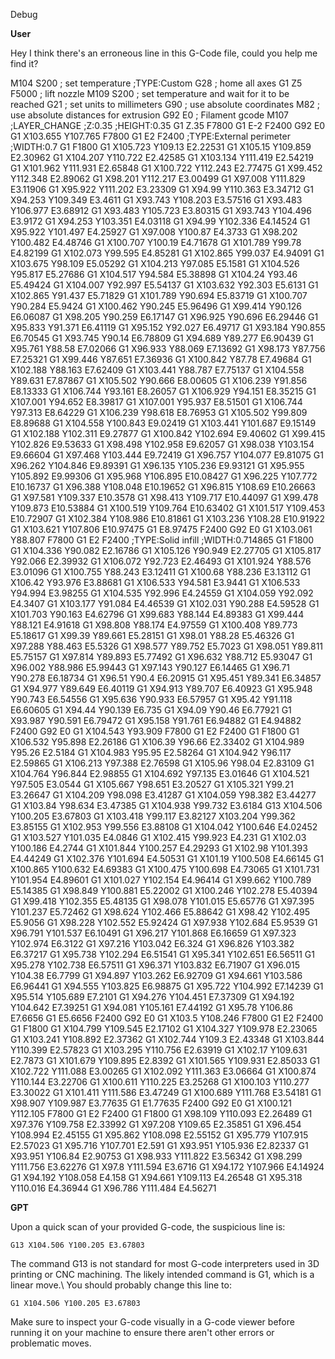 Debug


**User**

Hey I think there's an erroneous line in this G-Code file, could you help me find it?

M104 S200 ; set temperature
;TYPE:Custom
G28 ; home all axes
G1 Z5 F5000 ; lift nozzle
M109 S200 ; set temperature and wait for it to be reached
G21 ; set units to millimeters
G90 ; use absolute coordinates
M82 ; use absolute distances for extrusion
G92 E0
; Filament gcode
M107
;LAYER_CHANGE
;Z:0.35
;HEIGHT:0.35
G1 Z.35 F7800
G1 E-2 F2400
G92 E0
G1 X103.655 Y107.765 F7800
G1 E2 F2400
;TYPE:External perimeter
;WIDTH:0.7
G1 F1800
G1 X105.723 Y109.13 E2.22531
G1 X105.15 Y109.859 E2.30962
G1 X104.207 Y110.722 E2.42585
G1 X103.134 Y111.419 E2.54219
G1 X101.962 Y111.931 E2.65848
G1 X100.722 Y112.243 E2.77475
G1 X99.452 Y112.348 E2.89062
G1 X98.201 Y112.217 E3.00499
G1 X97.008 Y111.829 E3.11906
G1 X95.922 Y111.202 E3.23309
G1 X94.99 Y110.363 E3.34712
G1 X94.253 Y109.349 E3.4611
G1 X93.743 Y108.203 E3.57516
G1 X93.483 Y106.977 E3.68912
G1 X93.483 Y105.723 E3.80315
G1 X93.743 Y104.496 E3.9172
G1 X94.253 Y103.351 E4.03118
G1 X94.99 Y102.336 E4.14524
G1 X95.922 Y101.497 E4.25927
G1 X97.008 Y100.87 E4.3733
G1 X98.202 Y100.482 E4.48746
G1 X100.707 Y100.19 E4.71678
G1 X101.789 Y99.78 E4.82199
G1 X102.073 Y99.595 E4.85281
G1 X102.865 Y99.037 E4.94091
G1 X103.675 Y98.109 E5.05292
G1 X104.213 Y97.085 E5.1581
G1 X104.526 Y95.817 E5.27686
G1 X104.517 Y94.584 E5.38898
G1 X104.24 Y93.46 E5.49424
G1 X104.007 Y92.997 E5.54137
G1 X103.632 Y92.303 E5.6131
G1 X102.865 Y91.437 E5.71829
G1 X101.789 Y90.694 E5.83719
G1 X100.707 Y90.284 E5.9424
G1 X100.462 Y90.245 E5.96496
G1 X99.414 Y90.126 E6.06087
G1 X98.205 Y90.259 E6.17147
G1 X96.925 Y90.696 E6.29446
G1 X95.833 Y91.371 E6.41119
G1 X95.152 Y92.027 E6.49717
G1 X93.184 Y90.855 E6.70545
G1 X93.745 Y90.14 E6.78809
G1 X94.689 Y89.277 E6.90439
G1 X95.761 Y88.58 E7.02066
G1 X96.933 Y88.069 E7.13692
G1 X98.173 Y87.756 E7.25321
G1 X99.446 Y87.651 E7.36936
G1 X100.842 Y87.78 E7.49684
G1 X102.188 Y88.163 E7.62409
G1 X103.441 Y88.787 E7.75137
G1 X104.558 Y89.631 E7.87867
G1 X105.502 Y90.666 E8.00605
G1 X106.239 Y91.856 E8.13333
G1 X106.744 Y93.161 E8.26057
G1 X106.929 Y94.151 E8.35215
G1 X107.001 Y94.652 E8.39817
G1 X107.001 Y95.937 E8.51501
G1 X106.744 Y97.313 E8.64229
G1 X106.239 Y98.618 E8.76953
G1 X105.502 Y99.809 E8.89688
G1 X104.558 Y100.843 E9.02419
G1 X103.441 Y101.687 E9.15149
G1 X102.188 Y102.311 E9.27877
G1 X100.842 Y102.694 E9.40602
G1 X99.415 Y102.826 E9.53633
G1 X98.498 Y102.958 E9.62057
G1 X98.038 Y103.154 E9.66604
G1 X97.468 Y103.444 E9.72419
G1 X96.757 Y104.077 E9.81075
G1 X96.262 Y104.846 E9.89391
G1 X96.135 Y105.236 E9.93121
G1 X95.955 Y105.892 E9.99306
G1 X95.968 Y106.895 E10.08427
G1 X96.225 Y107.772 E10.16737
G1 X96.388 Y108.048 E10.19652
G1 X96.815 Y108.69 E10.26663
G1 X97.581 Y109.337 E10.3578
G1 X98.413 Y109.717 E10.44097
G1 X99.478 Y109.873 E10.53884
G1 X100.519 Y109.764 E10.63402
G1 X101.517 Y109.453 E10.72907
G1 X102.384 Y108.986 E10.81861
G1 X103.236 Y108.28 E10.91922
G1 X103.621 Y107.806 E10.97475
G1 E8.97475 F2400
G92 E0
G1 X103.061 Y88.807 F7800
G1 E2 F2400
;TYPE:Solid infill
;WIDTH:0.714865
G1 F1800
G1 X104.336 Y90.082 E2.16786
G1 X105.126 Y90.949 E2.27705
G1 X105.817 Y92.066 E2.39932
G1 X106.072 Y92.723 E2.46493
G1 X101.924 Y88.576 E3.01096
G1 X100.755 Y88.243 E3.12411
G1 X100.68 Y88.236 E3.13112
G1 X106.42 Y93.976 E3.88681
G1 X106.533 Y94.581 E3.9441
G1 X106.533 Y94.994 E3.98255
G1 X104.535 Y92.996 E4.24559
G1 X104.059 Y92.092 E4.3407
G1 X103.177 Y91.084 E4.46539
G1 X102.031 Y90.288 E4.59528
G1 X101.703 Y90.163 E4.62796
G1 X99.683 Y88.144 E4.89383
G1 X99.444 Y88.121 E4.91618
G1 X98.808 Y88.174 E4.97559
G1 X100.408 Y89.773 E5.18617
G1 X99.39 Y89.661 E5.28151
G1 X98.01 Y88.28 E5.46326
G1 X97.288 Y88.463 E5.5326
G1 X98.577 Y89.752 E5.7023
G1 X98.051 Y89.811 E5.75157
G1 X97.814 Y89.893 E5.77492
G1 X96.632 Y88.712 E5.93047
G1 X96.002 Y88.986 E5.99443
G1 X97.143 Y90.127 E6.14465
G1 X96.71 Y90.278 E6.18734
G1 X96.51 Y90.4 E6.20915
G1 X95.451 Y89.341 E6.34857
G1 X94.977 Y89.649 E6.40119
G1 X94.913 Y89.707 E6.40923
G1 X95.948 Y90.743 E6.54556
G1 X95.636 Y90.933 E6.57957
G1 X95.42 Y91.118 E6.60605
G1 X94.44 Y90.139 E6.735
G1 X94.09 Y90.46 E6.77921
G1 X93.987 Y90.591 E6.79472
G1 X95.158 Y91.761 E6.94882
G1 E4.94882 F2400
G92 E0
G1 X104.543 Y93.909 F7800
G1 E2 F2400
G1 F1800
G1 X106.532 Y95.898 E2.26186
G1 X106.39 Y96.66 E2.33402
G1 X104.989 Y95.26 E2.5184
G1 X104.983 Y95.95 E2.58264
G1 X104.942 Y96.117 E2.59865
G1 X106.213 Y97.388 E2.76598
G1 X105.96 Y98.04 E2.83109
G1 X104.764 Y96.844 E2.98855
G1 X104.692 Y97.135 E3.01646
G1 X104.521 Y97.505 E3.0544
G1 X105.667 Y98.651 E3.20527
G1 X105.321 Y99.21 E3.26647
G1 X104.209 Y98.098 E3.41287
G1 X104.059 Y98.382 E3.44277
G1 X103.84 Y98.634 E3.47385
G1 X104.938 Y99.732 E3.6184
G13 X104.506 Y100.205 E3.67803
G1 X103.418 Y99.117 E3.82127
 X103.204 Y99.362 E3.85155
G1 X102.953 Y99.556 E3.88108
G1 X104.042 Y100.646 E4.02452
G1 X103.527 Y101.035 E4.0846
G1 X102.415 Y99.923 E4.231
G1 X102.03 Y100.186 E4.2744
G1 X101.844 Y100.257 E4.29293
G1 X102.98 Y101.393 E4.44249
G1 X102.376 Y101.694 E4.50531
G1 X101.19 Y100.508 E4.66145
G1 X100.865 Y100.632 E4.69383
G1 X100.475 Y100.698 E4.73065
G1 X101.731 Y101.954 E4.89601
G1 X101.027 Y102.154 E4.96414
G1 X99.662 Y100.789 E5.14385
G1 X98.849 Y100.881 E5.22002
G1 X100.246 Y102.278 E5.40394
G1 X99.418 Y102.355 E5.48135
G1 X98.078 Y101.015 E5.65776
G1 X97.395 Y101.237 E5.72462
G1 X98.624 Y102.466 E5.88642
G1 X98.42 Y102.495 E5.9056
G1 X98.228 Y102.552 E5.92424
G1 X97.938 Y102.684 E5.9539
G1 X96.791 Y101.537 E6.10491
G1 X96.217 Y101.868 E6.16659
G1 X97.323 Y102.974 E6.3122
G1 X97.216 Y103.042 E6.324
G1 X96.826 Y103.382 E6.37217
G1 X95.738 Y102.294 E6.51541
G1 X95.341 Y102.651 E6.56511
G1 X95.278 Y102.738 E6.57511
G1 X96.371 Y103.832 E6.71907
G1 X96.015 Y104.38 E6.7799
G1 X94.897 Y103.262 E6.92709
G1 X94.661 Y103.586 E6.96441
G1 X94.555 Y103.825 E6.98875
G1 X95.722 Y104.992 E7.14239
G1 X95.514 Y105.689 E7.2101
G1 X94.276 Y104.451 E7.37309
G1 X94.192 Y104.642 E7.39251
G1 X94.081 Y105.161 E7.44192
G1 X95.78 Y106.86 E7.6656
G1 E5.6656 F2400
G92 E0
G1 X103.5 Y108.246 F7800
G1 E2 F2400
G1 F1800
G1 X104.799 Y109.545 E2.17102
G1 X104.327 Y109.978 E2.23065
G1 X103.241 Y108.892 E2.37362
G1 X102.744 Y109.3 E2.43348
G1 X103.844 Y110.399 E2.57823
G1 X103.295 Y110.756 E2.63919
G1 X102.17 Y109.631 E2.7873
G1 X101.679 Y109.895 E2.8392
G1 X101.565 Y109.931 E2.85033
G1 X102.722 Y111.088 E3.00265
G1 X102.092 Y111.363 E3.06664
G1 X100.874 Y110.144 E3.22706
G1 X100.611 Y110.225 E3.25268
G1 X100.103 Y110.277 E3.30022
G1 X101.411 Y111.586 E3.47249
G1 X100.689 Y111.768 E3.54181
G1 X98.907 Y109.987 E3.77635
G1 E1.77635 F2400
G92 E0
G1 X100.121 Y112.105 F7800
G1 E2 F2400
G1 F1800
G1 X98.109 Y110.093 E2.26489
G1 X97.376 Y109.758 E2.33992
G1 X97.208 Y109.65 E2.35851
G1 X96.454 Y108.994 E2.45155
G1 X95.862 Y108.098 E2.55152
G1 X95.779 Y107.915 E2.57023
G1 X95.716 Y107.701 E2.591
G1 X93.951 Y105.936 E2.82337
G1 X93.951 Y106.84 E2.90753
G1 X98.933 Y111.822 E3.56342
G1 X98.299 Y111.756 E3.62276
G1 X97.8 Y111.594 E3.6716
G1 X94.172 Y107.966 E4.14924
G1 X94.192 Y108.058 E4.158
G1 X94.661 Y109.113 E4.26548
G1 X95.318 Y110.016 E4.36944
G1 X96.786 Y111.484 E4.56271

**GPT**

Upon a quick scan of your provided G-code, the suspicious line is:

```
G13 X104.506 Y100.205 E3.67803
```

The command G13 is not standard for most G-code interpreters used in 3D printing or CNC machining. The likely intended command is G1, which is a linear move.\\
You should probably change this line to:

```
G1 X104.506 Y100.205 E3.67803
```

Make sure to inspect your G-code visually in a G-code viewer before running it on your machine to ensure there aren't other errors or problematic moves.


